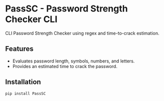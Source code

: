 # PassSC - Password Strength Checker CLI
CLI Password Strength Checker using regex and time-to-crack estimation.

## Features
- Evaluates password length, symbols, numbers, and letters.
- Provides an estimated time to crack the password.

## Installation

```bash
pip install PassSC
